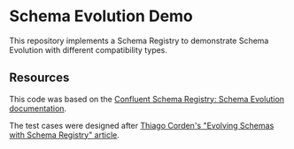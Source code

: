 # Schema Evolution Demo

This repository implements a Schema Registry to demonstrate Schema Evolution with different compatibility types.

## Resources

This code was based on the [Confluent Schema Registry: Schema Evolution documentation](https://docs.confluent.io/platform/current/schema-registry/fundamentals/index.html#avro-json-and-protobuf-supported-formats-and-extensibility).

The test cases were designed after [Thiago Corden's "Evolving Schemas with Schema Registry" article](https://medium.com/data-arena/schema-evolution-with-schema-registry-8d601ee84f4b).